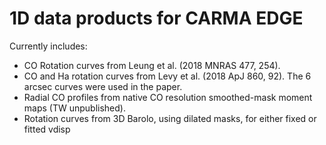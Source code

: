 # 1D data products for CARMA EDGE

Currently includes:
* CO Rotation curves from Leung et al. (2018 MNRAS 477, 254).
* CO and Ha rotation curves from Levy et al. (2018 ApJ 860, 92).  The 6 arcsec curves were used in the paper.
* Radial CO profiles from native CO resolution smoothed-mask moment maps (TW unpublished).
* Rotation curves from 3D Barolo, using dilated masks, for either fixed or fitted vdisp

